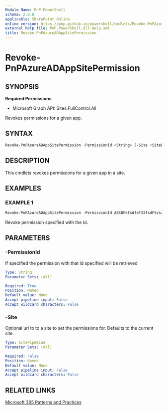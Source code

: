 ```yaml
---
Module Name: PnP.PowerShell
schema: 2.0.0
applicable: SharePoint Online
online version: https://pnp.github.io/powershell/cmdlets/Revoke-PnPAzureADAppSitePermission.html
external help file: PnP.PowerShell.dll-Help.xml
title: Revoke-PnPAzureADAppSitePermission
---
```

  
# Revoke-PnPAzureADAppSitePermission

## SYNOPSIS

**Required Permissions**

  * Microsoft Graph API: Sites.FullControl.All

Revokes permissions for a given app.

## SYNTAX

```powershell
Revoke-PnPAzureADAppSitePermission -PermissionId <String> [-Site <SitePipeBind>]
```

## DESCRIPTION

This cmdlets revokes permissions for a given app in a site.

## EXAMPLES

### EXAMPLE 1
```powershell
Revoke-PnPAzureADAppSitePermission -PermissionId ABSDFefsdfef33fsdFSvsadf3e3fsdaffsa 
```

Revoke permission specified with the Id.

## PARAMETERS

### -PermissionId
If specified the permission with that id specified will be retrieved

```yaml
Type: String
Parameter Sets: (All)

Required: True
Position: Named
Default value: None
Accept pipeline input: False
Accept wildcard characters: False
```

### -Site
Optional url to to a site to set the permissions for. Defaults to the current site.

```yaml
Type: SitePipeBind
Parameter Sets: (All)

Required: False
Position: Named
Default value: None
Accept pipeline input: False
Accept wildcard characters: False
```

## RELATED LINKS

[Microsoft 365 Patterns and Practices](https://aka.ms/m365pnp)


